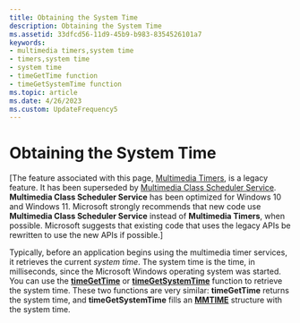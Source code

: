 ```yaml
---
title: Obtaining the System Time
description: Obtaining the System Time
ms.assetid: 33dfcd56-11d9-45b9-b983-8354526101a7
keywords:
- multimedia timers,system time
- timers,system time
- system time
- timeGetTime function
- timeGetSystemTime function
ms.topic: article
ms.date: 4/26/2023
ms.custom: UpdateFrequency5
---
```


# Obtaining the System Time

\[The feature associated with this page, [Multimedia Timers](/windows/win32/multimedia/multimedia-timers), is a legacy feature. It has been superseded by [Multimedia Class Scheduler Service](/windows/win32/procthread/multimedia-class-scheduler-service). **Multimedia Class Scheduler Service** has been optimized for Windows 10 and Windows 11. Microsoft strongly recommends that new code use **Multimedia Class Scheduler Service** instead of **Multimedia Timers**, when possible. Microsoft suggests that existing code that uses the legacy APIs be rewritten to use the new APIs if possible.\]

Typically, before an application begins using the multimedia timer services, it retrieves the current *system time*. The system time is the time, in milliseconds, since the Microsoft Windows operating system was started. You can use the [**timeGetTime**](/windows/desktop/api/TimeAPI/nf-timeapi-timegettime) or [**timeGetSystemTime**](/windows/desktop/api/TimeAPI/nf-timeapi-timegetsystemtime) function to retrieve the system time. These two functions are very similar: **timeGetTime** returns the system time, and **timeGetSystemTime** fills an [**MMTIME**](/previous-versions//dd757347(v=vs.85)) structure with the system time.

 

 